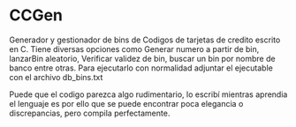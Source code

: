 # CCGen
Generador y gestionador de bins de Codigos de tarjetas de credito escrito en C.
Tiene diversas opciones como Generar numero a partir de bin, lanzarBin aleatorio, Verificar validez de bin, buscar un bin por nombre de banco entre otras.
Para ejecutarlo con normalidad adjuntar el ejecutable con el archivo db_bins.txt

Puede que el codigo parezca algo rudimentario, lo escribí mientras aprendia el lenguaje es por ello que se puede encontrar poca
elegancia o discrepancias, pero compila perfectamente.
